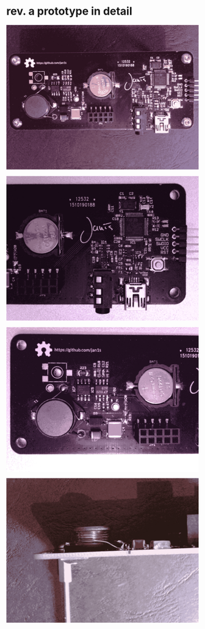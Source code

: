 # rev. a prototype in detail

![Control PCB](c100_rev_a.png "Control PCB")

![Control PCB](c100_rev_a_uc.png "Control PCB")

![Control PCB](c100_rev_a_ps.png "Control PCB")

![Control PCB](c100_rev_a_tr.png "Control PCB")